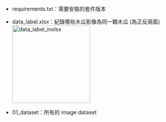 
- requirements.txt：需要安裝的套件版本
- data_label.xlsx：紀錄哪些木瓜影像為同一顆木瓜 (為正反兩面)
  <img width="206" alt="data_label_inxlsx" src="https://user-images.githubusercontent.com/45505414/202681081-dead0c69-b0cb-4a15-a45f-641069a362e4.png">

- 01_dataset：所有的 image dataset
